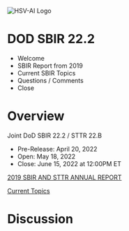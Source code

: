 ![HSV-AI Logo](https://hsv.ai/wp-content/uploads/2022/03/logo_v11_2022.png)

# DOD SBIR 22.2

- Welcome
- SBIR Report from 2019
- Current SBIR Topics
- Questions / Comments
- Close

# Overview

Joint DoD SBIR 22.2 / STTR 22.B

- Pre-Release: April 20, 2022
- Open: May 18, 2022
- Close: June 15, 2022 at 12:00PM ET

[2019 SBIR AND STTR ANNUAL REPORT](https://www.sbir.gov/sites/default/files/SBA_Final_FY19_SBIR_STTR_Annual_Report.pdf)

[Current Topics](https://www.dodsbirsttr.mil/submissions/login)


# Discussion


